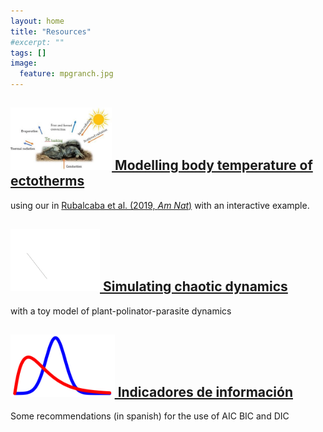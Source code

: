 ```yaml
---
layout: home
title: "Resources"
#excerpt: ""
tags: []
image:
  feature: mpgranch.jpg
---
```

<div class="archive-wrap">
  <dive class="page-content">
    <div class="titles">
      <div class="tile">
        <h2 class="post-title"> <a href="/posts/temperature_distributions"> 
        <img height="100" src="/images/posts/bodytemp.jpg"/>
        Modelling body temperature of ectotherms </a></h2>
        using our in <a href = "https://www.amnat.org/an/newpapers/MayRubalcaba.html" target="_blank">       Rubalcaba et al. (2019, <i>Am Nat</i>)</a> with an interactive example.
      </div>
      <div class="tile">
        <h2 class="post-title"><a href="/posts/">
        <img height="100" src="/images/posts/atractor.gif"/>
        Simulating chaotic dynamics </a></h2>
        <p class="post-excerpt"> with a toy model of plant-polinator-parasite dynamics </p>
      </div>
      <div class="tile">
        <h2 class="post-title"><a href="/posts/information_criterion">
        <img height="100" src="/images/posts/Bayes_icon.jpg"/>
        Indicadores de información </a></h2>
        <p class="post-excerpt">Some recommendations (in spanish) for the use of AIC BIC and DIC </p>
      </div>
    </div>
  </div>
</div>